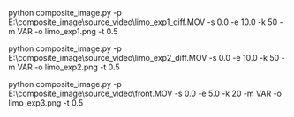 python composite_image.py -p E:\composite_image\source_video\limo_exp1_diff.MOV -s 0.0 -e 10.0 -k 50 -m VAR -o limo_exp1.png -t 0.5

python composite_image.py -p E:\composite_image\source_video\limo_exp2_diff.MOV -s 0.0 -e 10.0 -k 50 -m VAR -o limo_exp2.png -t 0.5

python composite_image.py -p E:\composite_image\source_video\front.MOV -s 0.0 -e 5.0 -k 20 -m VAR -o limo_exp3.png -t 0.5